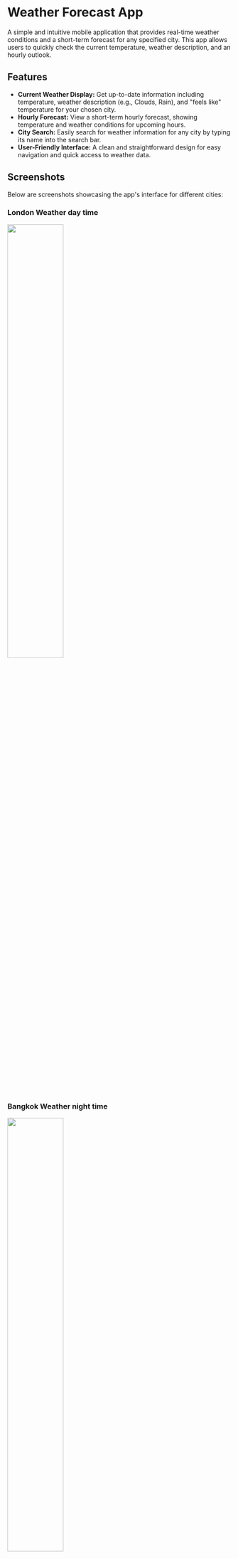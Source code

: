 # Weather Forecast App

A simple and intuitive mobile application that provides real-time weather conditions and a short-term forecast for any specified city. This app allows users to quickly check the current temperature, weather description, and an hourly outlook.

## Features

* **Current Weather Display:** Get up-to-date information including temperature, weather description (e.g., Clouds, Rain), and "feels like" temperature for your chosen city.
* **Hourly Forecast:** View a short-term hourly forecast, showing temperature and weather conditions for upcoming hours.
* **City Search:** Easily search for weather information for any city by typing its name into the search bar.
* **User-Friendly Interface:** A clean and straightforward design for easy navigation and quick access to weather data.

## Screenshots

Below are screenshots showcasing the app's interface for different cities:

### London Weather day time
<img src="https://github.com/user-attachments/assets/d665409b-3b38-461a-90b1-a365b5399010" width=50% height=50%>

### Bangkok Weather night time
<img src="https://github.com/user-attachments/assets/1759cbd6-dffb-44ce-8128-b097eb93dd5d" width=50% height=50%>



## Technologies Used

This application is built for Android and likely utilizes technologies such as:

* **Kotlin/Java:** For Android app development.
* **Jetpack compose:** For UI layout design.
* **Weather API:** (open weather) to fetch weather data.
* **Retrofit:** For network requests to the weather API.

## How to Use

To get started with the Weather Forecast App:

1.  **Clone the repository:**
    ```bash
    git clone [https://github.com/jameszimi/Weather_Forecast_App.git](https://github.com/jameszimi/Weather_Forecast_App.git)
    ```
2.  **Open in Android Studio:**
    Navigate to the cloned directory and open the project in Android Studio.
4.  **Run the app:**
    Connect an Android device or use an emulator to run the application.

## Contributing

Contributions are welcome! If you have suggestions for improvements or new features, please feel free to open an issue or submit a pull request.

## License

This project is open-source. Please refer to the `LICENSE` file in the repository for more details (if available).
